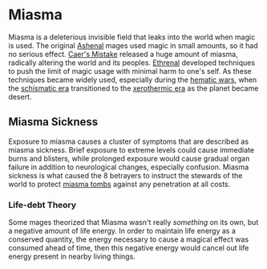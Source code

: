 # Miasma

Miasma is a deleterious invisible field that leaks into the world when magic is used. The original [Ashenal](inhabitants/anthropoids/ashenal.md) mages used magic in small amounts, so it had no serious effect. [Caer's Mistake](history/cataclysms/caers-mistake.md) released a huge amount of miasma, radically altering the world and its peoples. [Ethrenal](inhabitants/figures/ethrenal.md) developed techniques to push the limit of magic usage with minimal harm to one's self. As these techniques became widely used, especially during the [hematic wars](history/wars/introduction.md#hematic-wars), when the [schismatic era](history/eras/schismatic.md) transitioned to the [xerothermic era](eras/xerothermic) as the planet became desert.

## Miasma Sickness

Exposure to miasma causes a cluster of symptoms that are described as miasma sickness. Brief exposure to extreme levels could cause immediate burns and blisters, while prolonged exposure would cause gradual organ failure in addition to neurological changes, especially confusion. Miasma sickness is what caused the 8 betrayers to instruct the stewards of the world to protect [miasma tombs](geography/continents/daithia.md#miasma-tombs) against any penetration at all costs.

### Life-debt Theory

Some mages theorized that Miasma wasn't really *something* on its own, but a negative amount of life energy. In order to maintain life energy as a conserved quantity, the energy necessary to cause a magical effect was consumed ahead of time, then this negative energy would cancel out life energy present in nearby living things.